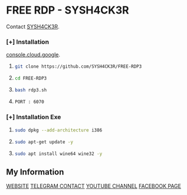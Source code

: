 # FREE RDP - SYSH4CK3R


Contact [SYSH4CK3R](https://t.me/SysH4ck3r).
### [+] Installation

[console.cloud.google](https://console.cloud.google.com/).
1. ```bash
   git clone https://github.com/SYSH4CK3R/FREE-RDP3
   ```
2. ```bash
   cd FREE-RDP3
   ```
3. ```bash
   bash rdp3.sh
   ```
4. ```bash
   PORT : 6070
   ```
### [+] Installation Exe

1. ```bash
   sudo dpkg --add-architecture i386
   ```
2. ```bash
   sudo apt-get update -y
   ```
3. ```bash
   sudo apt install wine64 wine32 -y
   ```

   
## My Information

[WEBSITE](http://www.sysh4ck3r.giize.com/)
[TELEGRAM CONTACT](https://t.me/SysH4ck3r)
[YOUTUBE CHANNEL](https://www.youtube.com/@SYSH4CK3R)
[FACEBOOK PAGE](https://www.facebook.com/SYSH4CK3R/)
